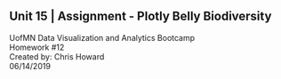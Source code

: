 <h2> Unit 15 | Assignment - Plotly Belly Biodiversity </h2>

UofMN Data Visualization and Analytics Bootcamp </br>
Homework #12 </br>
Created by: Chris Howard </br>
06/14/2019 </br>